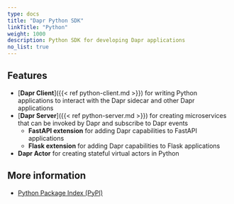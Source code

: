 ```yaml
---
type: docs
title: "Dapr Python SDK"
linkTitle: "Python"
weight: 1000
description: Python SDK for developing Dapr applications
no_list: true
---
```


## Features

- [**Dapr Client**]({{< ref python-client.md >}}) for writing Python applications to interact with the Dapr sidecar and other Dapr applications
- [**Dapr Server**]({{< ref python-server.md >}}) for creating microservices that can be invoked by Dapr and subscribe to Dapr events
    - **FastAPI extension** for adding Dapr capabilities to FastAPI applications
    - **Flask extension** for adding Dapr capabilities to Flask applications
- **Dapr Actor** for creating stateful virtual actors in Python

## More information

- [Python Package Index (PyPI)](https://pypi.org/project/dapr/)